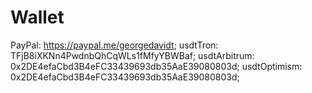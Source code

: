 # Wallet

PayPal: https://paypal.me/georgedavidt; usdtTron: TFjB8iXKNn4PwdnbQhCqWLs1fMfyYBWBaf; usdtArbitrum: 0x2DE4efaCbd3B4eFC33439693db35AaE39080803d; usdtOptimism: 0x2DE4efaCbd3B4eFC33439693db35AaE39080803d;
